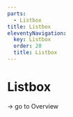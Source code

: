 ```yaml
---
parts:
  - Listbox
title: Listbox
eleventyNavigation:
  key: Listbox
  order: 20
  title: Listbox
---
```


# Listbox

-> go to Overview
